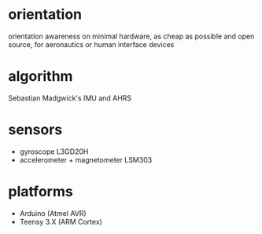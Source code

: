 # orientation

orientation awareness on minimal hardware, as cheap as possible and open source, for aeronautics or human interface devices

# algorithm

Sebastian Madgwick's IMU and AHRS

# sensors

* gyroscope L3GD20H
* accelerometer + magnetometer LSM303

# platforms

* Arduino (Atmel AVR)
* Teensy 3.X (ARM Cortex)